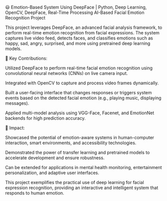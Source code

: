 😃 Emotion-Based System Using DeepFace | Python, Deep Learning, OpenCV, DeepFace, Real-Time Processing
AI-Based Facial Emotion Recognition Project

This project leverages DeepFace, an advanced facial analysis framework, to perform real-time emotion recognition from facial expressions. The system captures live video feed, detects faces, and classifies emotions such as happy, sad, angry, surprised, and more using pretrained deep learning models.

🔹 Key Contributions:

Utilized DeepFace to perform real-time facial emotion recognition using convolutional neural networks (CNNs) on live camera input.

Integrated with OpenCV to capture and process video frames dynamically.

Built a user-facing interface that changes responses or triggers system events based on the detected facial emotion (e.g., playing music, displaying messages).

Applied multi-model analysis using VGG-Face, Facenet, and EmotionNet backends for high prediction accuracy.

🔹 Impact:

Showcased the potential of emotion-aware systems in human-computer interaction, smart environments, and accessibility technologies.

Demonstrated the power of transfer learning and pretrained models to accelerate development and ensure robustness.

Can be extended for applications in mental health monitoring, entertainment personalization, and adaptive user interfaces.

This project exemplifies the practical use of deep learning for facial expression recognition, providing an interactive and intelligent system that responds to human emotion.
